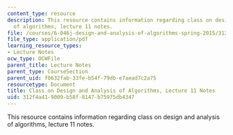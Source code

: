 ```yaml
---
content_type: resource
description: This resource contains information regarding class on design and analysis
  of algorithms, lecture 11 notes.
file: /courses/6-046j-design-and-analysis-of-algorithms-spring-2015/312f4a419009b58f8147b75975db4347_MIT6_046JS15_lec11.pdf
file_type: application/pdf
learning_resource_types:
- Lecture Notes
ocw_type: OCWFile
parent_title: Lecture Notes
parent_type: CourseSection
parent_uid: f0632fab-33fe-b54f-79db-e7aead7c2a75
resourcetype: Document
title: Class on Design and Analysis of Algorithms, Lecture 11 Notes
uid: 312f4a41-9009-b58f-8147-b75975db4347
---
```

This resource contains information regarding class on design and analysis of algorithms, lecture 11 notes.

